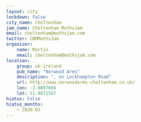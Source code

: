 ```yaml
---
layout: city                                           
lockdown: False
city_name: Cheltenham                                                               
jam_name: Cheltenham MathsJam
email: cheltenham@mathsjam.com
twitter: CNMMathsJam
organiser:
    name: Martin
    email: cheltenham@mathsjam.com
location:
    group: uk-ireland
    pub_name: "Norwood Arms"
    description: ", on Leckhampton Road"
    url: http://www.norwoodarms-cheltenham.co.uk/
    lon: -2.0807666
    lat: 51.8871567
hiatus: False
hiatus_months:
    - 2020-03
---
```

